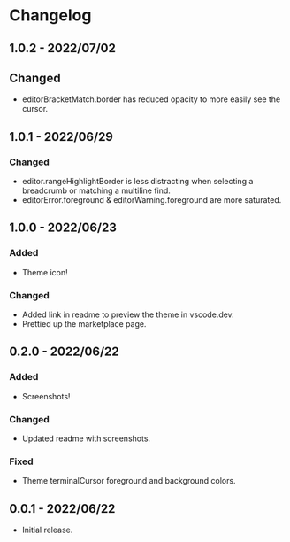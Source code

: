 # Changelog

## 1.0.2 - 2022/07/02

## Changed

- editorBracketMatch.border has reduced opacity to more easily see the cursor.

## 1.0.1 - 2022/06/29

### Changed

- editor.rangeHighlightBorder is less distracting when selecting a breadcrumb or matching a multiline find.
- editorError.foreground & editorWarning.foreground are more saturated.

## 1.0.0 - 2022/06/23

### Added

- Theme icon!

### Changed

- Added link in readme to preview the theme in vscode.dev.
- Prettied up the marketplace page.

## 0.2.0 - 2022/06/22

### Added

- Screenshots!

### Changed

- Updated readme with screenshots.

### Fixed

- Theme terminalCursor foreground and background colors.

## 0.0.1 - 2022/06/22

- Initial release.
